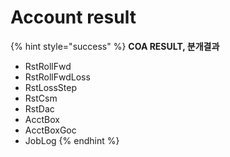 # Account result



{% hint style="success" %}
**COA RESULT, 분개결과**&#x20;

* RstRollFwd
* RstRollFwdLoss
* RstLossStep
* RstCsm
* RstDac
* AcctBox
* AcctBoxGoc
* JobLog
{% endhint %}
